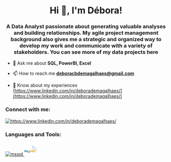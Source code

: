 <!--
### Hi there 👋


**deboramagalhaes/deboramagalhaes** is a ✨ _special_ ✨ repository because its `README.md` (this file) appears on your GitHub profile.

Here are some ideas to get you started:

- 🔭 I’m currently working on ...
- 🌱 I’m currently learning ...
- 👯 I’m looking to collaborate on ...
- 🤔 I’m looking for help with ...
- 💬 Ask me about ...
- 📫 How to reach me: ...
- 😄 Pronouns: ...
- ⚡ Fun fact: ...
-->

<h1 align="center">Hi 👋, I'm Débora!</h1>
<h3 align="center">A Data Analyst passionate about generating valuable analyses and building relationships. My agile project management background also gives me a strategic and organized way to develop my work and communicate with a variety of stakeholders. You can see more of my data projects here </h3>

<!--
<p align="left"> <img src="https://komarev.com/ghpvc/?username=deboramagalhaes&label=Profile%20views&color=0e75b6&style=flat" alt="deboramagalhaes" /> </p>
-->

- 💬 Ask me about **SQL, PowerBI, Excel**

- 📫 How to reach me **deboracbdemagalhaes@gmail.com**

- 📄 Know about my experiences [https://www.linkedin.com/in/deborademagalhaes/](https://www.linkedin.com/in/deborademagalhaes/)

<h3 align="left">Connect with me:</h3>
<p align="left">
<a href="https://www.linkedin.com/in/deborademagalhaes/" target="blank"><img align="center" src="https://raw.githubusercontent.com/rahuldkjain/github-profile-readme-generator/master/src/images/icons/Social/linked-in-alt.svg" alt="https://www.linkedin.com/in/deborademagalhaes/" height="30" width="40" /></a>
</p>


<h3 align="left">Languages and Tools:</h3>
<p align="left"> <a href="https://www.microsoft.com/en-us/sql-server" target="_blank" rel="noreferrer"> <img src="https://www.svgrepo.com/show/303229/microsoft-sql-server-logo.svg" alt="mssql" width="40" height="40"/> </a> <a href="https://www.mysql.com/" target="_blank" rel="noreferrer"> <img src="https://raw.githubusercontent.com/devicons/devicon/master/icons/mysql/mysql-original-wordmark.svg" alt="mysql" width="40" height="40"/> </a> </p>

<!--
<p><img align="center" src="https://github-readme-stats.vercel.app/api/top-langs?username=deboramagalhaes&show_icons=true&locale=en&layout=compact" alt="deboramagalhaes" /></p>
-->
